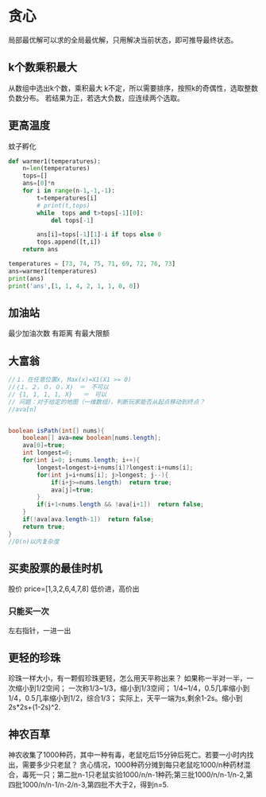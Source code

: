 # 贪心
局部最优解可以求的全局最优解，只用解决当前状态，即可推导最终状态。

## k个数乘积最大
从数组中选出k个数，乘积最大
k不定，所以需要排序，按照k的奇偶性，选取整数负数分布。
若结果为正，若选大负数，应连续两个选取。

## 更高温度
蚊子孵化
```python
def warmer1(temperatures):
    n=len(temperatures)
    tops=[]
    ans=[0]*n
    for i in range(n-1,-1,-1):
        t=temperatures[i]
        # print(t,tops)
        while  tops and t>tops[-1][0]:
            del tops[-1]

        ans[i]=tops[-1][1]-i if tops else 0
        tops.append([t,i])
    return ans        

temperatures = [73, 74, 75, 71, 69, 72, 76, 73]
ans=warmer1(temperatures)
print(ans)
print('ans',[1, 1, 4, 2, 1, 1, 0, 0])

```


## 加油站
最少加油次数
有距离
有最大限额

## 大富翁
```java
//１．在任意位置x, Max(x)=X1(X1 >= 0)
//｛１，２，０，０，X｝　＝　不可以
// {1, 1, 1, 1, X}   ＝　可以
// 问题：对于给定的地图（一维数组），判断玩家能否从起点移动到终点？
//ava[n]  


boolean isPath(int[] nums){
    boolean[] ava=new boolean[nums.length];
    ava[0]=true;
    int longest=0;
    for(int i=0; i<nums.length; i++){
        longest=longest>i+nums[i]?longest:i+nums[i];
        for(int j=i+nums[i]; j>longest; j--){
            if(i+j>=nums.length)  return true;
            ava[j]=true;        
        }
        if(i+1<nums.length && !ava[i+1])  return false;
    }
    if(!ava[ava.length-1])  return false;
    return true;
}
//O(n)以内复杂度

```

## 买卖股票的最佳时机
股价 price=[1,3,2,6,4,7,8]
低价进，高价出

### 只能买一次
左右指针，一进一出

## 更轻的珍珠
珍珠一样大小，有一颗假珍珠更轻，怎么用天平称出来？
如果称一半对一半，一次缩小到1/2空间；
一次称1/3~1/3，缩小到1/3空间；
1/4~1/4，0.5几率缩小到1/4，0.5几率缩小到1/2，综合1/3；
实际上，天平一端为s,剩余1-2s。缩小到2s*2s+(1-2s)^2.

## 神农百草
神农收集了1000种药，其中一种有毒，老鼠吃后15分钟后死亡。若要一小时内找出，需要多少只老鼠？
贪心情况，1000种药分摊到每只老鼠吃1000/n种药材混合，毒死一只；第二批n-1只老鼠实验1000/n/n-1种药;第三批1000/n/n-1/n-2,第四批1000/n/n-1/n-2/n-3,第四批不大于2，得到n=5.



